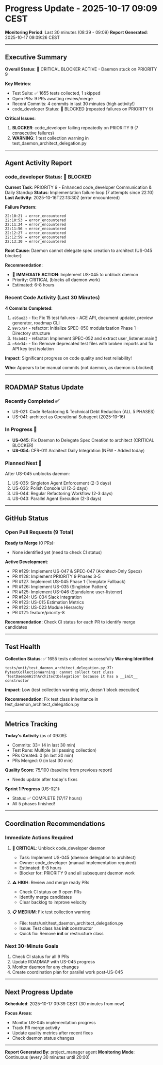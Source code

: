 # Progress Update - 2025-10-17 09:09 CEST

**Monitoring Period**: Last 30 minutes (08:39 - 09:09)
**Report Generated**: 2025-10-17 09:09:26 CEST

---

## Executive Summary

**Overall Status**: 🔴 CRITICAL BLOCKER ACTIVE - Daemon stuck on PRIORITY 9

**Key Metrics**:
- Test Suite: ✅ 1655 tests collected, 1 skipped
- Open PRs: 9 PRs awaiting review/merge
- Recent Commits: 4 commits in last 30 minutes (high activity!)
- code_developer Status: 🔴 BLOCKED (repeated failures on PRIORITY 9)

**Critical Issues**:
1. **BLOCKER**: code_developer failing repeatedly on PRIORITY 9 (7 consecutive failures)
2. **WARNING**: 1 test collection warning in test_daemon_architect_delegation.py

---

## Agent Activity Report

### code_developer Status: 🔴 BLOCKED

**Current Task**: PRIORITY 9 - Enhanced code_developer Communication & Daily Standup
**Status**: Implementation failure loop (7 attempts since 22:10)
**Last Activity**: 2025-10-16T22:13:30Z (error encountered)

**Failure Pattern**:
```
22:10:21 → error_encountered
22:10:53 → error_encountered
22:11:24 → error_encountered
22:11:56 → error_encountered
22:12:27 → error_encountered
22:12:59 → error_encountered
22:13:30 → error_encountered
```

**Root Cause**: Daemon cannot delegate spec creation to architect (US-045 blocker)

**Recommendation**:
- 🚨 **IMMEDIATE ACTION**: Implement US-045 to unblock daemon
- Priority: CRITICAL (blocks all daemon work)
- Estimated: 6-8 hours

### Recent Code Activity (Last 30 Minutes)

**4 Commits Completed**:
1. `a95ae23` - fix: Fix 15 test failures - ACE API, document updater, preview generator, roadmap CLI
2. `99757a4` - refactor: Initialize SPEC-050 modularization Phase 1 - Directory structure
3. `f6cbd42` - refactor: Implement SPEC-052 and extract user_listener.main()
4. `c6de34c` - fix: Remove deprecated test files with broken imports and fix API key test isolation

**Impact**: Significant progress on code quality and test reliability!

**Who**: Appears to be manual commits (not daemon, as daemon is blocked)

---

## ROADMAP Status Update

### Recently Completed ✅
- US-021: Code Refactoring & Technical Debt Reduction (ALL 5 PHASES)
- US-041: architect as Operational Subagent (2025-10-16)

### In Progress 🔄
- **US-045**: Fix Daemon to Delegate Spec Creation to architect (CRITICAL BLOCKER)
- **US-054**: CFR-011 Architect Daily Integration (NEW - Added today)

### Planned Next 📝
After US-045 unblocks daemon:
1. US-035: Singleton Agent Enforcement (2-3 days)
2. US-036: Polish Console UI (2-3 days)
3. US-044: Regular Refactoring Workflow (2-3 days)
4. US-043: Parallel Agent Execution (2-3 days)

---

## GitHub Status

### Open Pull Requests (9 Total)

**Ready to Merge** (0 PRs):
- None identified yet (need to check CI status)

**Active Development**:
- PR #129: Implement US-047 & SPEC-047 (Architect-Only Specs)
- PR #128: Implement PRIORITY 9 Phases 3-5
- PR #127: Implement US-045 Phase 1 (Template Fallback)
- PR #126: Implement US-035 (Singleton Pattern)
- PR #125: Implement US-046 (Standalone user-listener)
- PR #124: US-034 Slack Integration
- PR #123: US-015 Estimation Metrics
- PR #122: US-023 Module Hierarchy
- PR #121: feature/priority-8

**Recommendation**: Check CI status for each PR to identify merge candidates

---

## Test Health

**Collection Status**: ✅ 1655 tests collected successfully
**Warning Identified**:
```
tests/unit/test_daemon_architect_delegation.py:37:
PytestCollectionWarning: cannot collect test class
'TestDaemonWithArchitectDelegation' because it has a __init__ constructor
```

**Impact**: Low (test collection warning only, doesn't block execution)

**Recommendation**: Fix test class inheritance in test_daemon_architect_delegation.py

---

## Metrics Tracking

**Today's Activity** (as of 09:09):
- Commits: 33+ (4 in last 30 min)
- Test Runs: Multiple (all passing collection)
- PRs Created: 0 (in last 30 min)
- PRs Merged: 0 (in last 30 min)

**Quality Score**: 75/100 (baseline from previous report)
- Needs update after today's fixes

**Sprint 1 Progress** (US-021):
- Status: ✅ COMPLETE (17/17 hours)
- All 5 phases finished!

---

## Coordination Recommendations

### Immediate Actions Required

1. **🚨 CRITICAL**: Unblock code_developer daemon
   - Task: Implement US-045 (daemon delegation to architect)
   - Owner: code_developer (manual implementation required)
   - Estimated: 6-8 hours
   - Blocker for: PRIORITY 9 and all subsequent daemon work

2. **⚠️ HIGH**: Review and merge ready PRs
   - Check CI status on 9 open PRs
   - Identify merge candidates
   - Clear backlog to improve velocity

3. **📋 MEDIUM**: Fix test collection warning
   - File: tests/unit/test_daemon_architect_delegation.py
   - Issue: Test class has __init__ constructor
   - Quick fix: Remove __init__ or restructure class

### Next 30-Minute Goals

1. Check CI status for all 9 PRs
2. Update ROADMAP with US-045 progress
3. Monitor daemon for any changes
4. Create coordination plan for parallel work post-US-045

---

## Next Progress Update

**Scheduled**: 2025-10-17 09:39 CEST (30 minutes from now)

**Focus Areas**:
- Monitor US-045 implementation progress
- Track PR merge activity
- Update quality metrics after recent fixes
- Check daemon status changes

---

**Report Generated By**: project_manager agent
**Monitoring Mode**: Continuous (every 30 minutes until 20:00)
